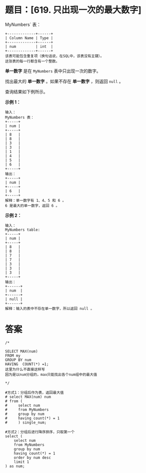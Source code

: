 # 题目：[619. 只出现一次的最大数字]

MyNumbers` 表：

```
+-------------+------+
| Column Name | Type |
+-------------+------+
| num         | int  |
+-------------+------+
该表可能包含重复项（换句话说，在SQL中，该表没有主键）。
这张表的每一行都含有一个整数。
```

 

**单一数字** 是在 `MyNumbers` 表中只出现一次的数字。

找出最大的 **单一数字** 。如果不存在 **单一数字** ，则返回 `null` 。

查询结果如下例所示。

**示例 1：**

```
输入：
MyNumbers 表：
+-----+
| num |
+-----+
| 8   |
| 8   |
| 3   |
| 3   |
| 1   |
| 4   |
| 5   |
| 6   |
+-----+
输出：
+-----+
| num |
+-----+
| 6   |
+-----+
解释：单一数字有 1、4、5 和 6 。
6 是最大的单一数字，返回 6 。
```

**示例 2：**

```
输入：
MyNumbers table:
+-----+
| num |
+-----+
| 8   |
| 8   |
| 7   |
| 7   |
| 3   |
| 3   |
| 3   |
+-----+
输出：
+------+
| num  |
+------+
| null |
+------+
解释：输入的表中不存在单一数字，所以返回 null 。
```

 

# 答案

```mysql
/*

SELECT MAX(num) 
FROM my
GROUP BY num
HAVING  COUNT(*) =1;
这里为什么不直接这样写
因为是以num分组的，max只能找出各个num组中的最大值

*/

#方式1：分组后作为表，返回最大值
# select MAX(num) num
# from (
#     select num
#     from MyNumbers
#     group by num
#     having count(*) = 1
#     ) single_num;

#方式2：分组后进行降序排序，只取第一个
select (
    select num
    from MyNumbers
    group by num
    having count(*) = 1
    order by num desc
    limit 1
) as num;
```

